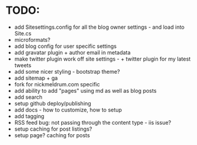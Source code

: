 TODO:
=====

  * add Sitesettings.config for all the blog owner settings - and load into Site.cs
  * microformats?
  * add blog config for user specific settings
  * add gravatar plugin + author email in metadata
  * make twitter plugin work off site settings - + twitter plugin for my latest tweets
  * add some nicer styling - bootstrap theme?
  * add sitemap + ga
  * fork for nickmeldrum.com specific
  * add ability to add "pages" using md as well as blog posts
  * add search
  * setup github deploy/publishing
  * add docs - how to customize, how to setup
  * add tagging
  * RSS feed bug: not passing through the content type - iis issue?
  * setup caching for post listings?
  * setup page? caching for posts
